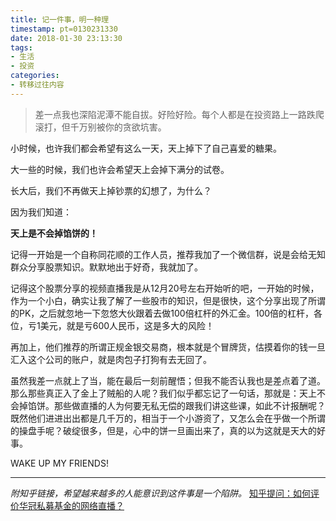 ```yaml
---
title: 记一件事，明一种理
timestamp: pt=0130231330
date: 2018-01-30 23:13:30
tags:
- 生活
- 投资
categories:
- 转移过往内容
---
```

> 差一点我也深陷泥潭不能自拔。好险好险。每个人都是在投资路上一路跌爬滚打，但千万别被你的贪欲坑害。

<!--more-->
小时候，也许我们都会希望有这么一天，天上掉下了自己喜爱的糖果。

大一些的时候，我们也许会希望天上会掉下满分的试卷。

长大后，我们不再做天上掉钞票的幻想了，为什么？

因为我们知道：

**天上是不会掉馅饼的！**

记得一开始是一个自称同花顺的工作人员，推荐我加了一个微信群，说是会给无知群众分享股票知识。默默地出于好奇，我就加了。

记得这个股票分享的视频直播我是从12月20号左右开始听的吧，一开始的时候，作为一个小白，确实让我了解了一些股市的知识，但是很快，这个分享出现了所谓的PK，之后就忽地一下忽悠大伙跟着去做100倍杠杆的外汇金。100倍的杠杆，各位，亏1美元，就是亏600人民币，这是多大的风险！

再加上，他们推荐的所谓正规金银交易商，根本就是个冒牌货，估摸着你的钱一旦汇入这个公司的账户，就是肉包子打狗有去无回了。

虽然我差一点就上了当，能在最后一刻前醒悟；但我不能否认我也是差点着了道。那么那些真正入了金上了贼船的人呢？我们似乎都忘记了一句话，那就是：天上不会掉馅饼。那些做直播的人为何要无私无偿的跟我们讲这些课，如此不计报酬呢？既然他们进进出出都是几千万的，相当于一个小游资了，又怎么会在乎做一个所谓的操盘手呢？破绽很多，但是，心中的饼一旦画出来了，真的以为这就是天大的好事。

WAKE UP MY FRIENDS!

----

*附知乎链接，希望越来越多的人能意识到这件事是一个陷阱。*
[知乎提问：如何评价华冠私募基金的网络直播？](https://www.zhihu.com/question/265443686/answer/307478341)